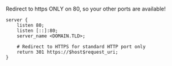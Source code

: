
Redirect to https ONLY on 80, so your other ports are available!

```
server {  
    listen 80;  
    listen [::]:80;  
    server_name <DOMAIN.TLD>;  
      
    # Redirect to HTTPS for standard HTTP port only  
    return 301 https://$host$request_uri;  
}
```